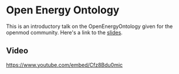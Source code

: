 # Open Energy Ontology

This is an introductory talk on the OpenEnergyOntology given for the openmod community. Here's a link to the [slides](https://forum.openmod-initiative.org/uploads/short-url/zOH7dGy7zT7hlD8fMcTqn7jPgLe.pdf).

## Video

<https://www.youtube.com/embed/Cfz8Bdu0mic>
